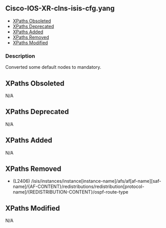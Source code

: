 ## Cisco-IOS-XR-clns-isis-cfg.yang

- [XPaths Obsoleted](#xpaths-obsoleted)
- [XPaths Deprecated](#xpaths-deprecated)
- [XPaths Added](#xpaths-added)
- [XPaths Removed](#xpaths-removed)
- [XPaths Modified](#xpaths-modified)

### Description

Converted some default nodes to mandatory.

## XPaths Obsoleted

N/A

## XPaths Deprecated

N/A

## XPaths Added

N/A

## XPaths Removed

- (L2406)	/isis/instances/instance[instance-name]/afs/af[af-name][saf-name]/{AF-CONTENT}/redistributions/redistribution[protocol-name]/{REDISTRIBUTION-CONTENT}/ospf-route-type

## XPaths Modified

N/A

